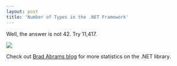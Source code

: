 ```yaml
---
layout: post  
title: 'Number of Types in the .NET Framework'
---
```

Well, the answer is not 42. Try 11,417.

![](http://blogs.msdn.com/blogfiles/brada/WindowsLiveWriter/NumberofTypesinthe.NETFramework_E636/image_10.png)

Check out [Brad Abrams blog](http://blogs.msdn.com/brada/archive/2008/03/17/number-of-types-in-the-net-framework.aspx) for more statistics on the .NET library.

